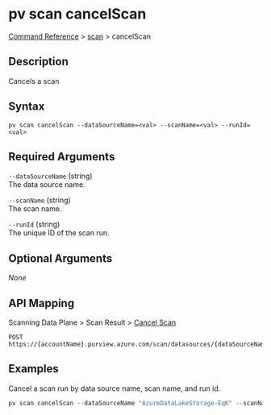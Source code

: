 # pv scan cancelScan
[Command Reference](../../../README.md#command-reference) > [scan](./main.md) > cancelScan

## Description
Cancels a scan

## Syntax
```
pv scan cancelScan --dataSourceName=<val> --scanName=<val> --runId=<val>
```

## Required Arguments
`--dataSourceName` (string)  
The data source name.

`--scanName` (string)  
The scan name.

`--runId` (string)  
The unique ID of the scan run.

## Optional Arguments
*None*

## API Mapping
Scanning Data Plane > Scan Result > [Cancel Scan](https://docs.microsoft.com/en-us/rest/api/purview/scanningdataplane/scan-result/cancel-scan)
```
POST https://{accountName}.purview.azure.com/scan/datasources/{dataSourceName}/scans/{scanName}/runs/{runId}/:cancel
```

## Examples
Cancel a scan run by data source name, scan name, and run id.
```powershell
pv scan cancelScan --dataSourceName "AzureDataLakeStorage-EqK" --scanName "Scan-p1E" --runId "4b6ee19a-33f8-4b97-92bf-71cce074ba30"
```